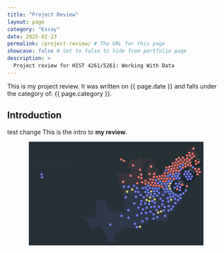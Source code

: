 ```yaml
---
title: "Project Review"
layout: page
category: "Essay"
date: 2025-02-23
permalink: /project-review/ # The URL for this page
showcase: false # Set to false to hide from portfolio page
description: >
  Project review for HIST 4261/5261: Working With Data
---
```


This is my project review. It was written on {{ page.date }} and falls under the category of: {{ page.category }}.

## Introduction
test change
This is the intro to **my review**.

<div align="center">
    <p><img src="/assets/img/example-screenshot.png" style="width: 80%;" /></p>
</div>

